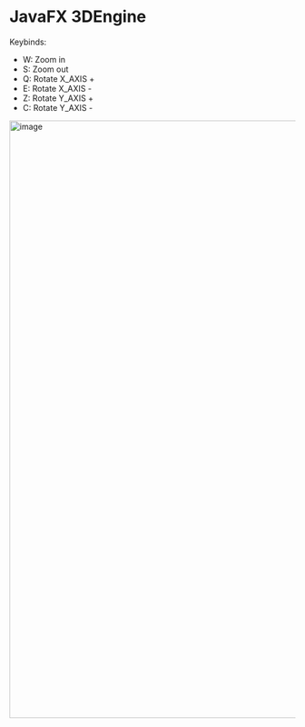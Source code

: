 # JavaFX 3DEngine


Keybinds:
- W: Zoom in
- S: Zoom out
- Q: Rotate X_AXIS +
- E: Rotate X_AXIS -
- Z: Rotate Y_AXIS +
- C: Rotate Y_AXIS -

<img width="1052" alt="image" src="https://user-images.githubusercontent.com/33607859/226706452-f4bc1b95-050f-4ffd-9624-1759c7476d14.png">
